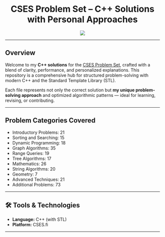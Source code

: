 <h1 align="center"> CSES Problem Set – C++ Solutions with Personal Approaches </h1>

<p align="center">
  <img src="https://img.shields.io/badge/status-Active-brightgreen.svg" />
</p>

---

##  Overview

Welcome to my **C++ solutions** for the [CSES Problem Set](https://cses.fi/problemset/), crafted with a blend of clarity, performance, and personalized explanations. This repository is a comprehensive hub for structured problem-solving with modern C++ and the Standard Template Library (STL).

Each file represents not only the correct solution but **my unique problem-solving approach** and optimized algorithmic patterns — ideal for learning, revising, or contributing.

---

##  Problem Categories Covered
- Introductory Problems: 21
- Sorting and Searching: 15
- Dynamic Programming: 18
- Graph Algorithms: 35
- Range Queries: 19
- Tree Algorithms: 17
- Mathematics: 26
- String Algorithms: 20
- Geometry: 7
- Advanced Techniques: 21
- Additional Problems: 73

---

## 🛠️ Tools & Technologies

- **Language:** C++ (with STL)
- **Platform:** CSES.fi

---

